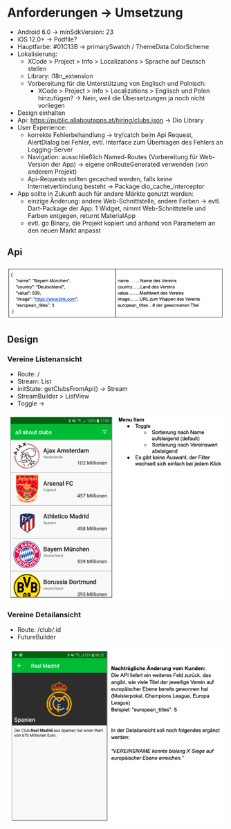 # Anforderungen -> Umsetzung

- Android 6.0 -> minSdkVersion: 23
- iOS 12.0+ -> Podfile?
- Hauptfarbe: #01C13B -> primarySwatch / ThemeData.ColorScheme
- Lokalisierung:
  - XCode > Project > Info > Localizations > Sprache auf Deutsch stellen
  - Library: i18n_extension
  - Vorbereitung für die Unterstützung von Englisch und Polnisch:
    - XCode > Project > Info > Localizations > Englisch und Polen hinzufügen? -> Nein, weil die Übersetzungen ja noch nicht vorliegen
- Design einhalten
- Api: https://public.allaboutapps.at/hiring/clubs.json -> Dio Library
- User Experience:
  - korrekte Fehlerbehandlung -> try/catch beim Api Request, AlertDialog bei Fehler, evtl. interface zum Übertragen des Fehlers an Logging-Server
  - Navigation: ausschließlich Named-Routes (Vorbereitung für Web-Version der App) -> eigene onRouteGenerated verwenden (von anderem Projekt)
  - Api-Requests sollten gecached werden, falls keine Internetverbindung besteht -> Package dio_cache_interceptor
- App sollte in Zukunft auch für andere Märkte genutzt werden:
  - einzige Änderung: andere Web-Schnittstelle, andere Farben -> evtl. Dart-Package der App: 1 Widget, nimmt Web-Schnittstelle und Farben entgegen, returnt MaterialApp
  - evtl. go Binary, die Projekt kopiert und anhand von Parametern an den neuen Markt anpasst

## Api

![img/api.png](img/api.png)

## Design

### Vereine Listenansicht

- Route: /
- Stream: List<Club>
- initState: getClubsFromApi() -> Stream
- StreamBuilder > ListView
- Toggle ->

![img/design-listview.png](img/design-listview.png)

### Vereine Detailansicht

- Route: /club/:id
- FutureBuilder

![img/detailview.png](img/detailview.png)
